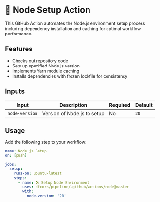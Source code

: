 # 🚀 Node Setup Action

This GitHub Action automates the Node.js environment setup process including dependency installation and caching for optimal workflow performance.

## Features

- Checks out repository code
- Sets up specified Node.js version
- Implements Yarn module caching
- Installs dependencies with frozen lockfile for consistency

## Inputs

| Input | Description | Required | Default |
|-------|-------------|----------|---------|
| `node-version` | Version of Node.js to setup | No | `20` |

## Usage

Add the following step to your workflow:

```yaml
name: Node.js Setup
on: [push]

jobs:
  setup:
    runs-on: ubuntu-latest
    steps:
      - name: 🛠️ Setup Node Environment
        uses: dfcors/pipeline/.github/actions/node@master
        with:
          node-version: '20'
```